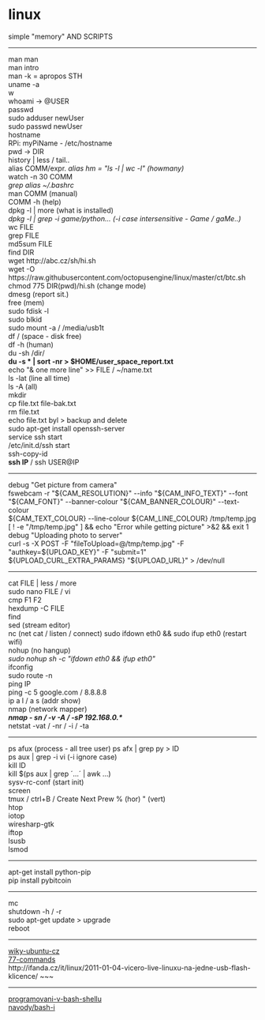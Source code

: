 # linux<br />

simple "memory" AND SCRIPTS<br />
<hr />
man man<br />
man intro<br />
man -k = apropos STH<br />
uname -a<br />
w<br />
whoami -> @USER<br />
passwd<br />
sudo adduser newUser<br />
sudo passwd newUser<br />
hostname<br />
RPi: myPiName - /etc/hostname<br />
pwd -> DIR<br />
history | less / tail..<br />
alias COMM/expr. <i>alias hm = "ls -l | wc -l" (howmany)</i><br />
watch -n 30 COMM<br />
<i>grep alias ~/.bashrc</i><br />
man COMM (manual)<br />
COMM -h (help)<br />
dpkg -l | more (what is installed)<br />
<i>dpkg -l | grep -i game/python... (-i case intersensitive - Game / gaMe..)</i><br />
wc FILE<br />
grep FILE<br />
md5sum FILE<br />
find DIR<br />
wget http://abc.cz/sh/hi.sh<br />
wget -O https://raw.githubusercontent.com/octopusengine/linux/master/ct/btc.sh<br />
chmod 775 DIR(pwd)/hi.sh (change mode)<br />
dmesg (report sit.)<br />
free (mem)<br />
sudo fdisk -l<br />
sudo blkid<br />
sudo mount -a / /media/usb1t<br />
df / (space - disk free)<br />
df -h (human)<br />
du -sh /dir/<br />
<b>du -s * | sort -nr > $HOME/user_space_report.txt</b><br />
echo "& one more line" >> FILE / ~/name.txt<br />
ls -lat (line all time)<br />
ls -A (all)<br />
mkdir<br />
cp file.txt file-bak.txt<br />
rm file.txt<br />
echo file.txt byl > backup and delete<br />
sudo apt-get install openssh-server<br />
service ssh start<br />
/etc/init.d/ssh start<br />
ssh-copy-id<br />
<b>ssh IP</b> / ssh USER@IP<br />
<hr />
debug "Get picture from camera"<br />
fswebcam -r "${CAM_RESOLUTION}" --info "${CAM_INFO_TEXT}" --font "${CAM_FONT}" --banner-colour "${CAM_BANNER_COLOUR}" --text-colour<br /> ${CAM_TEXT_COLOUR} --line-colour ${CAM_LINE_COLOUR} /tmp/temp.jpg<br />
[ ! -e "/tmp/temp.jpg" ] && echo "Error while getting picture" >&2 && exit 1<br />
debug "Uploading photo to server"<br />
curl -s -X POST -F "fileToUpload=@/tmp/temp.jpg" -F "authkey=${UPLOAD_KEY}" -F "submit=1" ${UPLOAD_CURL_EXTRA_PARAMS} "${UPLOAD_URL}" > /dev/null
<hr />


cat FILE | less / more<br />
sudo nano FILE / vi<br />
cmp F1 F2<br />
hexdump -C FILE<br />
find <br />
sed (stream editor)<br />
nc (net cat / listen / connect)
sudo ifdown eth0 && sudo ifup eth0 (restart wifi)<br />
nohup (no hangup)<br />
<i>sudo nohup sh -c "ifdown eth0 && ifup eth0"</i><br />
ifconfig<br />
sudo route -n<br />
ping IP<br />
ping -c 5 google.com / 8.8.8.8<br />
ip a l / a s (addr show)<br />
nmap (network mapper)<br />
<b><i>nmap - sn / -v -A / -sP 192.168.0.*</i></b><br />
netstat -vat / -nr / -i / -ta<br />
<hr />
ps afux (process - all tree user)
ps afx | grep py > ID<br />
ps aux | grep -i vi (-i ignore case)<br />
kill ID<br />
kill $(ps aux | grep ´...´ | awk ...)<br />
sysv-rc-conf (start init)<br />
screen<br />
tmux / ctrl+B / Create Next Prew % (hor) " (vert)<br />
htop<br />
iotop<br />
wiresharp-gtk<br />
iftop<br />
lsusb<br />
lsmod<br />
<hr />
apt-get install python-pip<br />
pip install pybitcoin<br / >
<hr />
mc<br />
shutdown -h / -r<br />
sudo apt-get update > upgrade<br />
reboot<br />

<hr />
<a href=http://wiki.ubuntu.cz/z%C3%A1kladn%C3%AD_p%C5%99%C3%ADkazy>wiky-ubuntu-cz</a><br />
<a href=http://searchdatacenter.techtarget.com/tutorial/77-Linux-commands-and-utilities-youll-actually-use>77-commands</a><br />
http://ifanda.cz/it/linux/2011-01-04-vicero-live-linuxu-na-jedne-usb-flash-klicence/
~~~
<hr />

<a href=http://www.root.cz/clanky/programovani-v-bash-shellu/>programovani-v-bash-shellu</a><br />
<a href=http://www.abclinuxu.cz/clanky/navody/bash-i>navody/bash-i</a><br />

